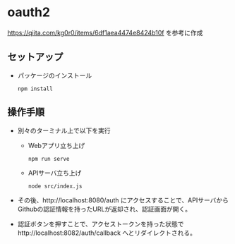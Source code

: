 # oauth2
https://qiita.com/kg0r0/items/6df1aea4474e8424b10f を参考に作成

## セットアップ

* パッケージのインストール
    ```
    npm install
    ```

## 操作手順

* 別々のターミナル上で以下を実行
  * Webアプリ立ち上げ
      ```
      npm run serve
      ```

  * APIサーバ立ち上げ
      ```
      node src/index.js
      ```

* その後、http://localhost:8080/auth にアクセスすることで、APIサーバからGithubの認証情報を持ったURLが返却され、認証画面が開く。

* 認証ボタンを押すことで、アクセストークンを持った状態でhttp://localhost:8082/auth/callback へとリダイレクトされる。